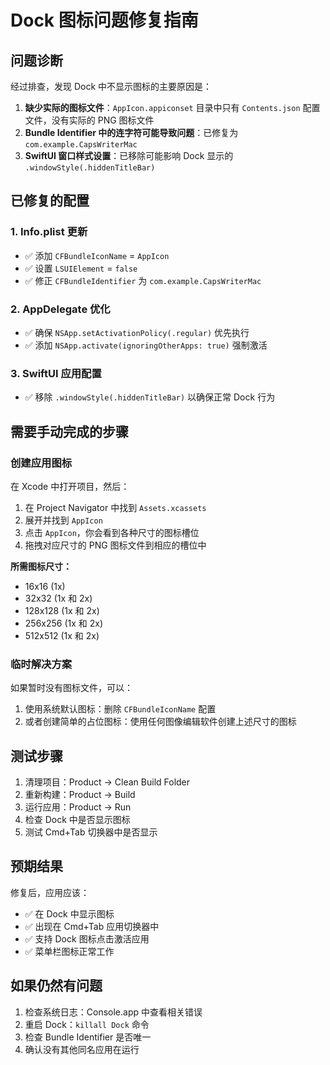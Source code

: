 # Dock 图标问题修复指南

## 问题诊断

经过排查，发现 Dock 中不显示图标的主要原因是：

1. **缺少实际的图标文件**：`AppIcon.appiconset` 目录中只有 `Contents.json` 配置文件，没有实际的 PNG 图标文件
2. **Bundle Identifier 中的连字符可能导致问题**：已修复为 `com.example.CapsWriterMac`
3. **SwiftUI 窗口样式设置**：已移除可能影响 Dock 显示的 `.windowStyle(.hiddenTitleBar)`

## 已修复的配置

### 1. Info.plist 更新
- ✅ 添加 `CFBundleIconName` = `AppIcon`
- ✅ 设置 `LSUIElement` = `false`
- ✅ 修正 `CFBundleIdentifier` 为 `com.example.CapsWriterMac`

### 2. AppDelegate 优化
- ✅ 确保 `NSApp.setActivationPolicy(.regular)` 优先执行
- ✅ 添加 `NSApp.activate(ignoringOtherApps: true)` 强制激活

### 3. SwiftUI 应用配置
- ✅ 移除 `.windowStyle(.hiddenTitleBar)` 以确保正常 Dock 行为

## 需要手动完成的步骤

### 创建应用图标

在 Xcode 中打开项目，然后：

1. 在 Project Navigator 中找到 `Assets.xcassets`
2. 展开并找到 `AppIcon`
3. 点击 `AppIcon`，你会看到各种尺寸的图标槽位
4. 拖拽对应尺寸的 PNG 图标文件到相应的槽位中

**所需图标尺寸：**
- 16x16 (1x)
- 32x32 (1x 和 2x)
- 128x128 (1x 和 2x)
- 256x256 (1x 和 2x)
- 512x512 (1x 和 2x)

### 临时解决方案

如果暂时没有图标文件，可以：

1. 使用系统默认图标：删除 `CFBundleIconName` 配置
2. 或者创建简单的占位图标：使用任何图像编辑软件创建上述尺寸的图标

## 测试步骤

1. 清理项目：Product → Clean Build Folder
2. 重新构建：Product → Build
3. 运行应用：Product → Run
4. 检查 Dock 中是否显示图标
5. 测试 Cmd+Tab 切换器中是否显示

## 预期结果

修复后，应用应该：
- ✅ 在 Dock 中显示图标
- ✅ 出现在 Cmd+Tab 应用切换器中
- ✅ 支持 Dock 图标点击激活应用
- ✅ 菜单栏图标正常工作

## 如果仍然有问题

1. 检查系统日志：Console.app 中查看相关错误
2. 重启 Dock：`killall Dock` 命令
3. 检查 Bundle Identifier 是否唯一
4. 确认没有其他同名应用在运行